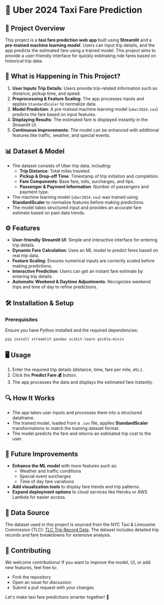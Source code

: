 # 🚖 Uber 2024 Taxi Fare Prediction

## 📌 Project Overview
This project is a **taxi fare prediction web app** built using **Streamlit** and a **pre-trained machine learning model**. Users can input trip details, and the app predicts the estimated fare using a trained model. This project aims to provide a user-friendly interface for quickly estimating ride fares based on historical trip data.

## 🔎 What is Happening in This Project?
1. **User Inputs Trip Details**: Users provide trip-related information such as distance, pickup time, and speed.
2. **Preprocessing & Feature Scaling**: The app processes inputs and applies `StandardScaler` to normalize data.
3. **Model Prediction**: A pre-trained machine learning model (`uber2024.sav`) predicts the fare based on input features.
4. **Displaying Results**: The estimated fare is displayed instantly in the Streamlit UI.
5. **Continuous Improvements**: The model can be enhanced with additional features like traffic, weather, and special events.

## 📊 Dataset & Model
- The dataset consists of Uber trip data, including:
  - **Trip Distance**: Total miles traveled.
  - **Pickup & Drop-off Time**: Timestamp of trip initiation and completion.
  - **Fare Components**: Base fare, tolls, surcharges, and tips.
  - **Passenger & Payment Information**: Number of passengers and payment type.
- The machine learning model (`uber2024.sav`) was trained using **StandardScaler** to normalize features before making predictions.
- The model takes structured input and provides an accurate fare estimate based on past data trends.

## ⚙️ Features
- **User-friendly Streamlit UI**: Simple and interactive interface for entering trip details.
- **Dynamic Fare Calculation**: Uses an ML model to predict fares based on real trip data.
- **Feature Scaling**: Ensures numerical inputs are correctly scaled before making predictions.
- **Interactive Prediction**: Users can get an instant fare estimate by entering trip details.
- **Automatic Weekend & Daytime Adjustments**: Recognizes weekend trips and time of day to refine predictions.

## 🛠️ Installation & Setup
### Prerequisites
Ensure you have Python installed and the required dependencies:
```bash
pip install streamlit pandas scikit-learn pickle-mixin
```

## 🖥️ Usage
1. Enter the required trip details (distance, time, fare per mile, etc.).
2. Click the **Predict Fare 💰** button.
3. The app processes the data and displays the estimated fare instantly.

## 🔍 How It Works
- The app takes user inputs and processes them into a structured dataframe.
- The trained model, loaded from a `.sav` file, applies **StandardScaler** transformations to match the training dataset format.
- The model predicts the fare and returns an estimated trip cost to the user.

## 🚀 Future Improvements
- **Enhance the ML model** with more features such as:
  - Weather and traffic conditions
  - Special event surcharges
  - Time of day fare variations
- **Add visualization tools** to display fare trends and trip patterns.
- **Expand deployment options** to cloud services like Heroku or AWS Lambda for easier access.

## 📜 Data Source
The dataset used in this project is sourced from the NYC Taxi & Limousine Commission (TLC): [TLC Trip Record Data](https://www.nyc.gov/site/tlc/about/tlc-trip-record-data.page). The dataset includes detailed trip records and fare breakdowns for extensive analysis.

## 🤝 Contributing
We welcome contributions! If you want to improve the model, UI, or add new features, feel free to:
- Fork the repository
- Open an issue for discussion
- Submit a pull request with your changes

Let's make taxi fare predictions smarter together! 🚕

